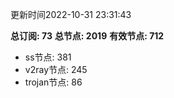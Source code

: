 更新时间2022-10-31 23:31:43

**总订阅: 73**
**总节点: 2019**
**有效节点: 712**
- ss节点: 381
- v2ray节点: 245
- trojan节点: 86
